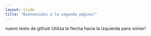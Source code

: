 ```yaml
---
layout: slide
title: "Bienvenidos a la segunda página!"
---
```

nuevo texto de github
Utiliza la flecha hacia la izquierda para volver!
